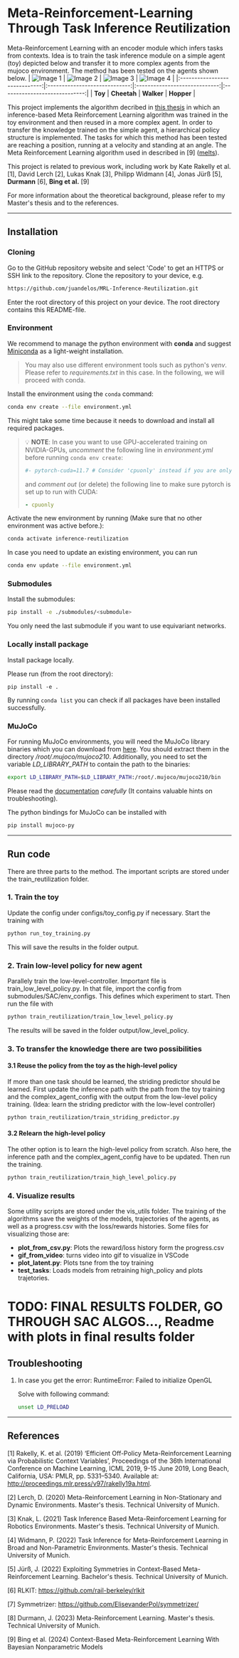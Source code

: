 # Meta-Reinforcement-Learning Through Task Inference Reutilization
Meta-Reinforcement Learning with an encoder module which infers tasks from contexts. Idea is to train the task inference module on a simple agent (toy) depicted below and transfer it to more complex agents from the mujoco environment. The method has been tested on the agents shown below.
| ![Image 1](images/toy.png) | ![Image 2](images/cheetah.png) | ![Image 3](images/walker.png) | ![Image 4](images/hopper.png) |
|:-----------------------------:|:-----------------------------:|:-----------------------------:|:-----------------------------:|
| **Toy**                   | **Cheetah**                   | **Walker**                   | **Hopper**                   |

This project implements the algorithm decribed in [this thesis](Master_Thesis_Juan_final.pdf) in which an inference-based Meta Reinforcement Learning algorithm was trained in the toy environment and then reused in a more complex agent. In order to transfer the knowledge trained on the simple agent, a hierarchical policy structure is implemented. The tasks for which this method has been tested are reaching a position, running at a velocity and standing at an angle. The Meta Reinforcement Learning algorithm used in described in [9] ([melts](https://github.com/Ghiara/MELTS)).

This project is related to previous work, including work by Kate Rakelly et al. [1], David Lerch [2], Lukas Knak [3], Philipp Widmann [4], Jonas Jürß [5], **Durmann** [6], **Bing et al.** [9]

For more information about the theoretical background, please refer to my Master's thesis and to the references.

----------------------------------------------------------------------------

## Installation
### Cloning
Go to the GitHub repository website and select 'Code' to get an HTTPS or SSH link to the repository.
Clone the repository to your device, e.g.
```bash
https://github.com/juandelos/MRL-Inference-Reutilization.git
```
Enter the root directory of this project on your device. The root directory contains this README-file.

### Environment

We recommend to manage the python environment with **conda** and suggest [Miniconda](https://docs.conda.io/en/latest/miniconda.html) as a light-weight installation.

> You may also use different environment tools such as python's *venv*. Please refer
to *requirements.txt* in this case. In the following, we will proceed with conda.

Install the environment using the ``conda`` command:
```bash
conda env create --file environment.yml
```
This might take some time because it needs to download and install all required packages.
> 💡 **NOTE**: In case you want to use GPU-accelerated training on NVIDIA-GPUs, *uncomment* the following line in *environment.yml* before running `conda env create`:
> ```yml
> #- pytorch-cuda=11.7 # Consider 'cpuonly' instead if you are only running on a CPU
> ```
> and *comment out* (or delete) the following line to make sure pytorch is set up to run with CUDA:
> ```yml
> - cpuonly
> ```

Activate the new environment by running (Make sure that no other environment was active before.):
```bash
conda activate inference-reutilization
```

In case you need to update an existing environment, you can run
```bash
conda env update --file environment.yml
```

### Submodules

Install the submodules:
```bash
pip install -e ./submodules/<submodule>   
```
You only need the last submodule if you want to use equivariant networks.

### Locally install package
Install package locally.

Please run (from the root directory):
```batch
pip install -e .
```

By running `conda list` you can check if all packages have been installed successfully.

### MuJoCo

For running MuJoCo environments, you will need the MuJoCo library binaries which you can download from [here](https://mujoco.org/download/mujoco210-linux-x86_64.tar.gz). You should extract them in the directory */root/.mujoco/mujoco210*. Additionally, you need to set the variable *LD_LIBRARY_PATH* to contain the path to the binaries:

```bash
export LD_LIBRARY_PATH=$LD_LIBRARY_PATH:/root/.mujoco/mujoco210/bin
```

Please read the [documentation](https://github.com/openai) *carefully* (It contains valuable hints on troubleshooting).

The python bindings for MuJoCo can be installed with

```bash
pip install mujoco-py
```

----------------------------------------------------------------------------

## Run code

There are three parts to the method. The important scripts are stored under the train_reutilization folder.

### 1. Train the toy
Update the config under configs/toy_config.py if necessary. Start the training with
```bash
python run_toy_training.py
```
This will save the results in the folder output.

### 2. Train low-level policy for new agent
Parallely train the low-level-controller. Important file is train_low_level_policy.py. In that file, import the config from submodules/SAC/env_configs. This defines which experiment to start. Then run the file with 
```bash
python train_reutilization/train_low_level_policy.py
```
The results will be saved in the folder output/low_level_policy.

### 3. To transfer the knowledge there are two possibilities
#### 3.1 Reuse the policy from the toy as the high-level policy
If more than one task should be learned, the striding predictor should be learned. First update the inference path with the path from the toy training and the complex_agent_config with the output from the low-level policy training. (Idea: learn the striding predictor with the low-level controller)

```bash
python train_reutilization/train_striding_predictor.py
```

#### 3.2 Relearn the high-level policy
The other option is to learn the high-level policy from scratch. Also here, the inference path and the complex_agent_config have to be updated. Then run the training.

```bash
python train_reutilization/train_high_level_policy.py
```

### 4. Visualize results
Some utility scripts are stored under the vis_utils folder. The training of the algorithms save the weights of the models, trajectories of the agents, as well as a progress.csv with the loss/rewards histories. Some files for visualizing those are:

- **plot_from_csv.py**: Plots the reward/loss history form the progress.csv
- **gif_from_video**: turns video into gif to visualize in VSCode
- **plot_latent.py**: Plots tsne from the toy training
- **test_tasks**: Loads models from retraining high_policy and plots trajetories.


# TODO: FINAL RESULTS FOLDER, GO THROUGH SAC ALGOS..., Readme with plots in final results folder

## Troubleshooting

1. In case you get the error: RuntimeError: Failed to initialize OpenGL
   
   Solve with following command:
   ```bash
   unset LD_PRELOAD
   ```

----------------------------------------------------------------------------

## References

[1] Rakelly, K. et al. (2019) ‘Efficient Off-Policy Meta-Reinforcement Learning via Probabilistic Context Variables’, Proceedings of the 36th International Conference on Machine Learning, ICML 2019, 9-15 June 2019, Long Beach, California, USA: PMLR, pp. 5331–5340. Available at:
http://proceedings.mlr.press/v97/rakelly19a.html.

[2] Lerch, D. (2020) Meta-Reinforcement Learning in Non-Stationary and Dynamic Environments. Master's thesis. Technical University of Munich.

[3] Knak, L. (2021) Task Inference Based Meta-Reinforcement Learning for Robotics Environments. Master's thesis. Technical University of Munich.

[4] Widmann, P. (2022) Task Inference for Meta-Reinforcement Learning in Broad and Non-Parametric Environments. Master's thesis. Technical University of Munich.

[5] Jürß, J. (2022) Exploiting Symmetries in Context-Based Meta-Reinforcement Learning. Bachelor's thesis. Technical University of Munich.

[6] RLKIT:  https://github.com/rail-berkeley/rlkit

[7] Symmetrizer:  https://github.com/ElisevanderPol/symmetrizer/

[8] Durmann, J. (2023) Meta-Reinforcement Learning. Master's thesis. Technical University of Munich.

[9] Bing et al. (2024) Context-Based Meta-Reinforcement Learning With Bayesian Nonparametric Models



<!--This part is for links only and won't be displayed in Markdown previews-->
[RLKIT]: <https://github.com/rail-berkeley/rlkit> "RLKIT on GitHub"

[Symmetrizer]: <https://github.com/ElisevanderPol/symmetrizer/> "Symmetrizer on GitHub"
